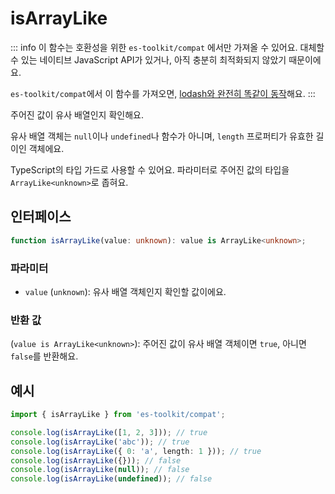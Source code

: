# isArrayLike

::: info
이 함수는 호환성을 위한 `es-toolkit/compat` 에서만 가져올 수 있어요. 대체할 수 있는 네이티브 JavaScript API가 있거나, 아직 충분히 최적화되지 않았기 때문이에요.

`es-toolkit/compat`에서 이 함수를 가져오면, [lodash와 완전히 똑같이 동작](../../../compatibility.md)해요.
:::

주어진 값이 유사 배열인지 확인해요.

유사 배열 객체는 `null`이나 `undefined`나 함수가 아니며, `length` 프로퍼티가 유효한 길이인 객체에요.

TypeScript의 타입 가드로 사용할 수 있어요. 파라미터로 주어진 값의 타입을 `ArrayLike<unknown>`로 좁혀요.

## 인터페이스

```typescript
function isArrayLike(value: unknown): value is ArrayLike<unknown>;
```

### 파라미터

- `value` (`unknown`): 유사 배열 객체인지 확인할 값이에요.

### 반환 값

(`value is ArrayLike<unknown>`): 주어진 값이 유사 배열 객체이면 `true`, 아니면 `false`를 반환해요.

## 예시

```typescript
import { isArrayLike } from 'es-toolkit/compat';

console.log(isArrayLike([1, 2, 3])); // true
console.log(isArrayLike('abc')); // true
console.log(isArrayLike({ 0: 'a', length: 1 })); // true
console.log(isArrayLike({})); // false
console.log(isArrayLike(null)); // false
console.log(isArrayLike(undefined)); // false
```
